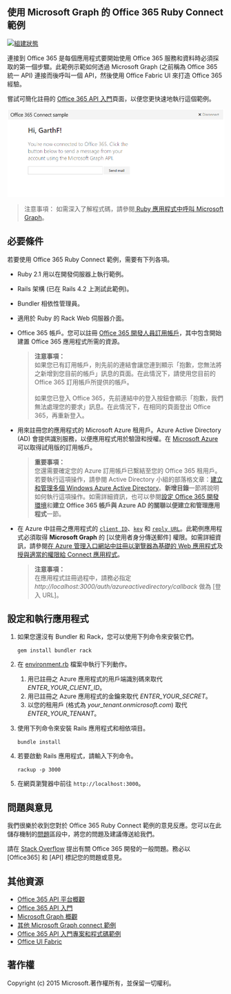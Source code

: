 ## 使用 Microsoft Graph 的 Office 365 Ruby Connect 範例

[ ![組建狀態](https://api.travis-ci.org/microsoftgraph/ruby-connect-rest-sample.svg?branch=master)](https://travis-ci.org/microsoftgraph/ruby-connect-rest-sample)

連接到 Office 365 是每個應用程式要開始使用 Office 365 服務和資料時必須採取的第一個步驟。此範例示範如何透過 Microsoft Graph (之前稱為 Office 365 統一 API) 連接而後呼叫一個 API，然後使用 Office Fabric UI 來打造 Office 365 經驗。

嘗試可簡化註冊的 [Office 365 API 入門](http://dev.office.com/getting-started/office365apis?platform=option-ruby#setup)頁面，以便您更快速地執行這個範例。

![Office 365 Ruby Connect 範例螢幕擷取畫面](../readme-images/O365-Ruby-Microsoft-Graph-Connect.png)  

> 注意事項： 如需深入了解程式碼，請參閱[ Ruby 應用程式中呼叫 Microsoft Graph](https://graph.microsoft.io/zh-tw/docs/platform/ruby)。

## 必要條件

若要使用 Office 365 Ruby Connect 範例，需要有下列各項。

* Ruby 2.1 用以在開發伺服器上執行範例。
* Rails 架構 (已在 Rails 4.2 上測試此範例)。
* Bundler 相依性管理員。
* 適用於 Ruby 的 Rack Web 伺服器介面。
* Office 365 帳戶。您可以註冊 [Office 365 開發人員訂用帳戶](https://profile.microsoft.com/RegSysProfileCenter/wizardnp.aspx?wizid=14b845d0-938c-45af-b061-f798fbb4d170)，其中包含開始建置 Office 365 應用程式所需的資源。

    > **注意事項：**<br />
	如果您已有訂用帳戶，則先前的連結會讓您連到顯示「抱歉，您無法將之新增到您目前的帳戶」訊息的頁面。在此情況下，請使用您目前的 Office 365 訂用帳戶所提供的帳戶。<br /><br />
	如果您已登入 Office 365，先前連結中的登入按鈕會顯示「抱歉，我們無法處理您的要求」訊息。在此情況下，在相同的頁面登出 Office 365，再重新登入。
* 用來註冊您的應用程式的 Microsoft Azure 租用戶。Azure Active Directory (AD) 會提供識別服務，以便應用程式用於驗證和授權。在 [Microsoft Azure](https://account.windowsazure.com/SignUp) 可以取得試用版的訂用帳戶。

    > **重要事項：**<br />
	您還需要確定您的 Azure 訂用帳戶已繫結至您的 Office 365 租用戶。若要執行這項操作，請參閱 Active Directory 小組的部落格文章：[建立和管理多個 Windows Azure Active Directory](http://blogs.technet.com/b/ad/archive/2013/11/08/creating-and-managing-multiple-windows-azure-active-directories.aspx)。**新增目錄**一節將說明如何執行這項操作。如需詳細資訊，也可以參閱[設定 Office 365 開發環境](https://msdn.microsoft.com/office/office365/howto/setup-development-environment#bk_CreateAzureSubscription)和**建立 Office 365 帳戶與 Azure AD 的關聯以便建立和管理應用程式**一節。
* 在 Azure 中註冊之應用程式的 [```client ID```](app/Constants.rb#L29)、[```key```](app/Constants.rb#L30) 和 [```reply URL```](app/Constants.rb#L31)。此範例應用程式必須取得 **Microsoft Graph** 的 [以使用者身分傳送郵件] 權限。如需詳細資訊，請參閱[在 Azure 管理入口網站中註冊以瀏覽器為基礎的 Web 應用程式](https://msdn.microsoft.com/office/office365/HowTo/add-common-consent-manually#bk_RegisterWebApp)及[授與適當的權限給 Connect 應用程式](https://github.com/OfficeDev/O365-Ruby-Microsoft-Graph-Connect/wiki/Grant-permissions-to-the-Connect-application-in-Azure)。

     > **注意事項：**<br />
	 在應用程式註冊過程中，請務必指定 *http://localhost:3000/auth/azureactivedirectory/callback* 做為 [登入 URL]。

## 設定和執行應用程式

1. 如果您還沒有 Bundler 和 Rack，您可以使用下列命令來安裝它們。

	```
	gem install bundler rack
	```
2. 在 [environment.rb](config/environment.rb) 檔案中執行下列動作。
    1. 用已註冊之 Azure 應用程式的用戶端識別碼來取代 *ENTER_YOUR_CLIENT_ID*。
    2. 用已註冊之 Azure 應用程式的金鑰來取代 *ENTER_YOUR_SECRET*。
    3. 以您的租用戶 (格式為 *your_tenant.onmicrosoft.com*) 取代 *ENTER_YOUR_TENANT*。
3. 使用下列命令來安裝 Rails 應用程式和相依項目。

	```
	bundle install
	```
4. 若要啟動 Rails 應用程式，請輸入下列命令。

	```
	rackup -p 3000
	```
5. 在網頁瀏覽器中前往 ```http://localhost:3000```。

## 問題與意見

我們很樂於收到您對於 Office 365 Ruby Connect 範例的意見反應。您可以在此儲存機制的[問題](https://github.com/OfficeDev/O365-Ruby-Microsoft-Graph-Connect/issues)區段中，將您的問題及建議傳送給我們。

請在 [Stack Overflow](http://stackoverflow.com/questions/tagged/Office365+API) 提出有關 Office 365 開發的一般問題。務必以 [Office365] 和 [API] 標記您的問題或意見。
  
## 其他資源

* [Office 365 API 平台概觀](https://msdn.microsoft.com/office/office365/howto/platform-development-overview)
* [Office 365 API 入門](http://dev.office.com/getting-started/office365apis)
* [Microsoft Graph 概觀](http://graph.microsoft.io/)
* [其他 Microsoft Graph connect 範例](https://github.com/officedev?utf8=%E2%9C%93&query=Microsoft-Graph-Connect)
* [Office 365 API 入門專案和程式碼範例](https://msdn.microsoft.com/office/office365/howto/starter-projects-and-code-samples)
* [Office UI Fabric](https://github.com/OfficeDev/Office-UI-Fabric)

## 著作權
Copyright (c) 2015 Microsoft.著作權所有，並保留一切權利。

